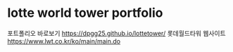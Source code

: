 # lotte world tower portfolio
포트폴리오 바로보기 https://dpgg25.github.io/lottetower/
롯데월드타워 웹사이트 https://www.lwt.co.kr/ko/main/main.do
